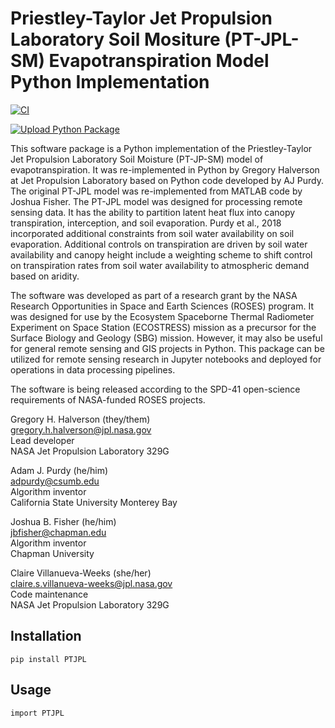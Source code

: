 # Priestley-Taylor Jet Propulsion Laboratory Soil Mositure (PT-JPL-SM) Evapotranspiration Model Python Implementation

[![CI](https://github.com/JPL-Evapotranspiration-Algorithms/PT-JPL-SM/actions/workflows/ci.yml/badge.svg)](https://github.com/JPL-Evapotranspiration-Algorithms/PT-JPL-SM/actions/workflows/ci.yml)

[![Upload Python Package](https://github.com/JPL-Evapotranspiration-Algorithms/PT-JPL-SM/actions/workflows/python-publish.yml/badge.svg)](https://github.com/JPL-Evapotranspiration-Algorithms/PT-JPL-SM/actions/workflows/python-publish.yml)

This software package is a Python implementation of the Priestley-Taylor Jet Propulsion Laboratory Soil Moisture (PT-JP-SM) model of evapotranspiration. It was re-implemented in Python by Gregory Halverson at Jet Propulsion Laboratory based on Python code developed by AJ Purdy. The original PT-JPL model was re-implemented from MATLAB code by Joshua Fisher. The PT-JPL model was designed for processing remote sensing data. It has the ability to partition latent heat flux into canopy transpiration, interception, and soil evaporation. Purdy et al., 2018 incorporated additional constraints from soil water availability on soil evaporation. Additional controls on transpiration are driven by soil water availability and canopy height include a weighting scheme to shift control on transpiration rates from soil water availability to atmospheric demand based on aridity.
 
The software was developed as part of a research grant by the NASA Research Opportunities in Space and Earth Sciences (ROSES) program. It was designed for use by the Ecosystem Spaceborne Thermal Radiometer Experiment on Space Station (ECOSTRESS) mission as a precursor for the Surface Biology and Geology (SBG) mission. However, it may also be useful for general remote sensing and GIS projects in Python. This package can be utilized for remote sensing research in Jupyter notebooks and deployed for operations in data processing pipelines.
 
The software is being released according to the SPD-41 open-science requirements of NASA-funded ROSES projects.

Gregory H. Halverson (they/them)<br>
[gregory.h.halverson@jpl.nasa.gov](mailto:gregory.h.halverson@jpl.nasa.gov)<br>
Lead developer<br>
NASA Jet Propulsion Laboratory 329G

Adam J. Purdy (he/him)<br>
[adpurdy@csumb.edu](mailto:adpurdy@csumb.edu)<br>
Algorithm inventor<br>
California State University Monterey Bay

Joshua B. Fisher (he/him)<br>
[jbfisher@chapman.edu](mailto:jbfisher@chapman.edu)<br>
Algorithm inventor<br>
Chapman University
 
Claire Villanueva-Weeks (she/her)<br>
[claire.s.villanueva-weeks@jpl.nasa.gov](mailto:claire.s.villanueva-weeks@jpl.nasa.gov)<br>
Code maintenance<br>
NASA Jet Propulsion Laboratory 329G
 
## Installation

```
pip install PTJPL
```

## Usage

```
import PTJPL
```
